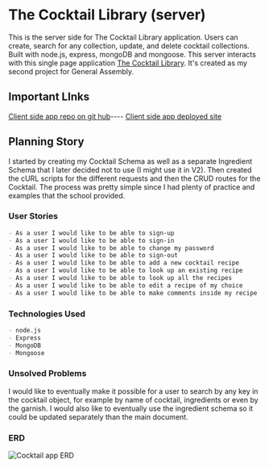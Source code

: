 # The Cocktail Library (server)

This is the server side for The Cocktail Library application. Users can create, search for any
collection, update, and delete cocktail collections. Built with node.js, express, mongoDB and mongoose.
This server interacts with this single page application [The Cocktail Library]( https://tslilpress.github.io/cocktail-library-client/). It's created as my second project for General Assembly.

## Important LInks
[Client side app repo on git hub](https://github.com/tslilpress/cocktail-library-client)----
[Client side app deployed site](https://tslilpress.github.io/cocktail-library-client/)

## Planning Story
I started by creating my Cocktail Schema as well as a separate Ingredient Schema that I later
decided not to use (I might use it in V2). Then created the cURL scripts for the different requests
and then the CRUD routes for the Cocktail.
The process was pretty simple since I had plenty of practice and examples that the school provided.

### User Stories
```md
- As a user I would like to be able to sign-up
- As a user I would like to be able to sign-in
- As a user I would like to be able to change my password
- As a user I would like to be able to sign-out
- As a user I would like to be able to add a new cocktail recipe
- As a user I would like to be able to look up an existing recipe
- As a user I would like to be able to look up all the recipes
- As a user I would like to be able to edit a recipe of my choice
- As a user I would like to be able to make comments inside my recipe
```

### Technologies Used
```md
- node.js
- Express
- MongoDB
- Mongoose
```

### Unsolved Problems
I would like to eventually make it possible for a user to search by any key in the cocktail
object, for example by name of cocktail, ingredients or even by the garnish.
I would also like to eventually use the ingredient schema so it could be updated separately
than the main document.

### ERD 
![Cocktail app ERD](https://user-images.githubusercontent.com/68870466/94321729-74372080-ff5e-11ea-8dc9-eda549a33524.jpg)
